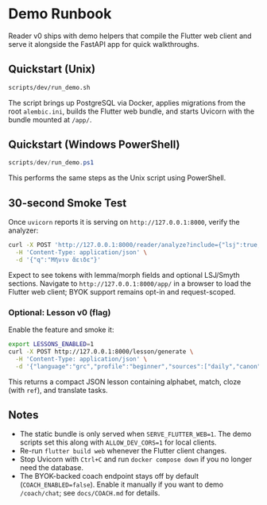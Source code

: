 # Demo Runbook

Reader v0 ships with demo helpers that compile the Flutter web client and serve it alongside the FastAPI app for quick walkthroughs.

## Quickstart (Unix)

```bash
scripts/dev/run_demo.sh
```

The script brings up PostgreSQL via Docker, applies migrations from the root `alembic.ini`, builds the Flutter web bundle, and starts Uvicorn with the bundle mounted at `/app/`.

## Quickstart (Windows PowerShell)

```powershell
scripts/dev/run_demo.ps1
```

This performs the same steps as the Unix script using PowerShell.

## 30-second Smoke Test

Once `uvicorn` reports it is serving on `http://127.0.0.1:8000`, verify the analyzer:

```bash
curl -X POST 'http://127.0.0.1:8000/reader/analyze?include={"lsj":true,"smyth":true}' \
  -H 'Content-Type: application/json' \
  -d '{"q":"Μῆνιν ἄειδε"}'
```

Expect to see tokens with lemma/morph fields and optional LSJ/Smyth sections. Navigate to `http://127.0.0.1:8000/app/` in a browser to load the Flutter web client; BYOK support remains opt-in and request-scoped.

### Optional: Lesson v0 (flag)

Enable the feature and smoke it:

```bash
export LESSONS_ENABLED=1
curl -X POST http://127.0.0.1:8000/lesson/generate \
  -H 'Content-Type: application/json' \
  -d '{"language":"grc","profile":"beginner","sources":["daily","canon"],"exercise_types":["alphabet","match","cloze","translate"],"k_canon":2,"include_audio":false,"provider":"echo"}'
```

This returns a compact JSON lesson containing alphabet, match, cloze (with `ref`), and translate tasks.

## Notes

- The static bundle is only served when `SERVE_FLUTTER_WEB=1`. The demo scripts set this along with `ALLOW_DEV_CORS=1` for local clients.
- Re-run `flutter build web` whenever the Flutter client changes.
- Stop Uvicorn with `Ctrl+C` and run `docker compose down` if you no longer need the database.
- The BYOK-backed coach endpoint stays off by default (`COACH_ENABLED=false`). Enable it manually if you want to demo `/coach/chat`; see `docs/COACH.md` for details.
